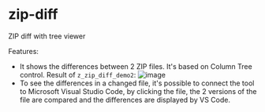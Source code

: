 # zip-diff
ZIP diff with tree viewer

Features:
- It shows the differences between 2 ZIP files. It's based on Column Tree control. Result of `z_zip_diff_demo2`:
![image](https://user-images.githubusercontent.com/34005250/150645373-f5d94d53-596f-4127-ac5f-75d74845df3b.png)
- To see the differences in a changed file, it's possible to connect the tool to Microsoft Visual Studio Code, by clicking the file, the 2 versions of the file are compared and the differences are displayed by VS Code.
